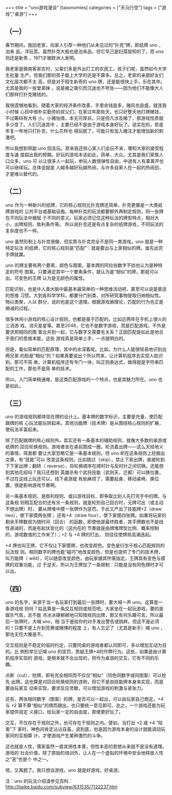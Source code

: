 +++
title = "uno游戏漫谈"
[taxonomies]
categories = ["天马行空"]
tags = ["游戏","桌游"]
+++
<!-- # uno游戏漫谈 -->
<!--原址：新浪博客 (2015-02-27 15:26:57) http://blog.sina.com.cn/s/blog_490c36be0102vd00.html -->

<!-- uno 游戏漫谈 -->
<!-- 七阶子/2015-2 -->

## （一）

春节期间，我回老家，向家人引荐一种他们从未见过的“扑克”牌，即纸牌 uno ，泊来
品，洋玩意。虽然扑克大抵也是泊来品，但它早己是妇孺皆知的了。而 uno 则还是新贵
，1971才被欧洲人发明。

我老家是赣南客家农村，父辈们多是外出打工的农民工，孩子们呢，虽然如今大学生批量
生产，但我们那的孩子能上大学的还是不算多。总之，老家的亲朋好友们文化层次都不太
高，但是对于陌生新奇的 uno 牌，还是能很快上手，乐在其中。尤其是我的一些堂弟妹
，说是被之吸引而沉迷也不夸张——因为他们不能像大人们那样打扑克赌钱的。
<!-- more -->

我很遗憾地看到，随着大家的经济条件改善，手里余钱逾多，赌风也逾盛。就连我小时候
心目中很朴实勤劳的叔父们，在家过年那些天，也只好整天地打牌赌钱，不过筹码有大有
小。小赌怡情，本无可厚非。只是但凡涉及赌了，那游戏性质就多少变了。人们沉迷其中
，主要已经不是由于游戏本身好玩了。说实在的，若是年复一年地只打扑克，什么花样也
得玩腻了，可能只有加入赌注才能增加新的刺激吧。

所以我想到带副 uno 回去玩。原来我还担心家人们会玩不来，哪知大家的接受程度与速
度超出我的预期。好玩的游戏本该如此，简单，大众。尤其是我们家族人口众多，uno 可
以让很多人一起玩，参玩人数很弹性自由，中途有人有事离开也可以继续玩。总体说就是
人越多越好玩越热闹，与许多自家人在一起的热闹劲，才是难以替代的。

## （二）

uno 作为一种新兴的纸牌，它的核心规则比扑克牌还简单。扑克更像是一大类纸牌游戏的
公共平台或基础设施。每种扑克的玩法都要额外再制定规则，同一张牌在不同玩法中被赋
于不同的意义。玩家必须记住这种玩法的牌型特点，相对大小，出牌规则，胜利条件等。
所以说扑克还是有点复杂的纸牌游戏，不同玩法的复杂度也不一样。

uno 虽然形制上与扑克很像，但实质与扑克完全不是同一类游戏。uno 就是一种特定玩法
的纸牌，它的核心规则是“匹配”：就是要出与上家相似的牌。谁先出完手牌就赢。

uno 的牌主要有两个要素，颜色与图案，基本牌的阿拉伯数字不妨也认为是种特定的符号
图案。只要满足其中一个要素条件，就认为是“相似”的牌，那就可以出。可变色的王牌
认为是无颜色的属性。

匹配识别，也是许人类大脑中最基本最简单的一种思维活动吧，甚至可以说是普适的思维
习惯。大到各科学学科，都要分门别类，对所研究事物提取归纳相似性。物以类聚，人以
群分，说的也是这个道理。根据游戏熵理论，匹配的行为也正是熵减的过程。

很多休闲小游戏的核心设计规则，也都是基于匹配的。比如近两年在手机上很火的三消游
戏，消灭星星等。甚至2048，它也不是数字游戏，而是匹配游戏，不外是要求把相同的图
案合并到一起，它与数字又需要毛关系？正因匹配是如此是地合乎我们的思维本能，这些
游戏真是简单上手，一点就明白的。

但是，看似简单的匹配原理，其中的水深着呢。比如，为什么人能很轻易地识别出两兄弟
的脸是“相似”的？如果真要说出个所以然来，让计算机程序去实现人脸识别，那可不简
单。计算机程序还有专门一块，叫正则表达式，做得就是字符串匹配的工作，那也不是简
单的技术。

所以，入门简单精通难，是这类匹配游戏的一个特点，也是其魅力所在。uno 也是如此。

## （三）

uno 的游戏规则都体现在牌的设计上。基本牌的数字标识，主要是充量，使匹配跟牌的核
心玩法能玩转起来。其他功能牌（技术牌）是从围绕核心规则的扩展，使玩法丰富起来。

除了匹配跟牌的核心规则外，其实还有一条基本的辅助规则，就像大多数的桌游或纸牌的
回合轮换规则。游戏者坐在桌前围成一圈，轮流着出牌——这么天经地义的事情，简直都
要让大家忽略它是一条基本规则。但 uno 却在这条规则上挖掘出文章，有“技能”可以
改变这条规则。比如跳过（skip），禁止下家出牌，直接轮到下下家出牌；翻转（
reverse），将轮换顺序在顺时针与反时针之间切换。还能想到其他花招吗？我只还想到
英雄杀有个武将技能（武则天，迁都）可以换位置，不过在这线上玩还可以，线下桌游就
有些麻烦了，需要起身、移动桌椅、换位置，很是影响游戏节奏啊。

另一条基本规则，是胜利规则，或曰游戏目标，即争取比别人先打完手中的牌。与这条规
则相互配合的还有另一条规则，就是轮到自己回合时，无牌可出（或主动不想出牌）时，
要从牌堆中摸一张牌作为惩罚。于此又产出了技能牌+2（draw two），使下家摸两张牌；
还有+4（draw four），使下家摸四张牌。如果将玩家的剩余手牌数视为随时间（回合）
的函数，即使他是最终胜者，其手牌数也不是线性递减的，而是有起伏变化的（这内在的
节奏就是由牌堆牌型比例、概率控制的，游戏数值的工作来了）；+2 与 +4 牌的打出，
则往往使牌局高潮迭起。

+4 牌也叫王牌，它不仅让下家摸牌，也改变颜色。变色是衍生于核心匹配规则的玩法规
则。相同数字的牌也能“碰巧”地改变颜色，但是也提供了专门的技术牌，叫万能牌（
wild），可以随意改变颜色，由玩家据其所需指定。王牌具有变色与摸牌的双重功能，过
于逆天，所以为王牌加了一条限制：只能是没有同色牌时才可以出。

## （四）

uno 的名字，来源于当一名玩家打到最后一张牌时，要大喊一声 uno。这算是一条游戏规
则吗？姑且算是一条交互规则或规范吧。大家坐在一起玩游戏，要的是娱乐气氛，总不能
冷冰冰硬梆梆地只知按规则出牌，那又有何乐趣可言。所以最后一张牌时，大喊 uno，相
当于是给你的对手发出警告或挑衅。但这不是必须的！只要不是上升到竞赛或赌博的程度
上，有人忘记了（尤其是新手）喊 uno ，那也无伤大雅是不。

交互规则是不稳定的临时约定，只要同桌的游戏者都认同即可，多以增加互动为目的。比
例检举忘记喊 uno 的惩罚，质疑王牌+4的作弊行为。这些，如果是由计算机程序实现的
游戏，是根本就不会出现的，但作为桌游的交互，它有不同的乐趣。

点断（cut），抢牌，即有完全相同而不仅仅“相似”（同色同数字或同图案）可以抢先
出牌。这也算是对回合轮换规则的违例，但它不是由技能牌本身来实现，而是要由玩家互
动来实现，要求反应灵敏，可以增加游戏的刺激与紧张力。

还有，两张相同数字（图案）的牌，是否可以一起出，可以由玩家自己商定。+4 与 +2
算不算“相似”的牌而跟出，也只要统一意见即可。总之，一个游戏还能为玩家提供自定
义接口，给玩家一定的自由度，那便更好玩了。

交互，不仅存在于规则之外，也可存在于规则之内。譬如，当打出 +2 或 +4 “陷害”下
家时，神色间肯定沾沾自喜。说到底，也是因为游戏本身的设计就能调动玩家间的互相算
计，才使游戏产生某种激烈的斗争。

这也就是人性，儒家虽然一直宣扬性本善，但性本恶的思想从来就不是没有道理。游戏的
社会价值，除了原始的培训外，让人在一个虚拟的环境中安全地释放人性之“恶”也是个
中之一。

唔，又离题了。我只想谈游戏，uno 就是好游戏，好桌游。

注：uno 的玩法介绍请参见百科：http://baike.baidu.com/subview/631535/7122237.htm


